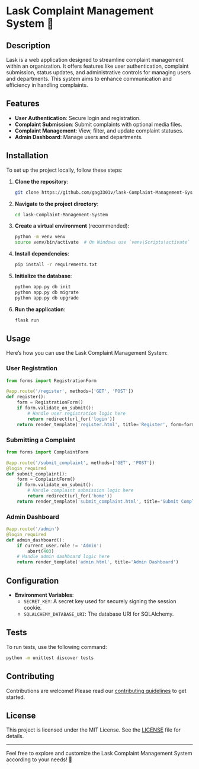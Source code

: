 # Lask Complaint Management System 📝

## Description
Lask is a web application designed to streamline complaint management within an organization. It offers features like user authentication, complaint submission, status updates, and administrative controls for managing users and departments. This system aims to enhance communication and efficiency in handling complaints.

## Features
- **User Authentication**: Secure login and registration.
- **Complaint Submission**: Submit complaints with optional media files.
- **Complaint Management**: View, filter, and update complaint statuses.
- **Admin Dashboard**: Manage users and departments.

## Installation
To set up the project locally, follow these steps:

1. **Clone the repository**:
   ```bash
   git clone https://github.com/gag3301v/lask-Complaint-Management-System.git
   ```

2. **Navigate to the project directory**:
   ```bash
   cd lask-Complaint-Management-System
   ```

3. **Create a virtual environment** (recommended):
   ```bash
   python -m venv venv
   source venv/bin/activate  # On Windows use `venv\Scripts\activate`
   ```

4. **Install dependencies**:
   ```bash
   pip install -r requirements.txt
   ```

5. **Initialize the database**:
   ```bash
   python app.py db init
   python app.py db migrate
   python app.py db upgrade
   ```

6. **Run the application**:
   ```bash
   flask run
   ```

## Usage
Here’s how you can use the Lask Complaint Management System:

### User Registration
```python
from forms import RegistrationForm

@app.route('/register', methods=['GET', 'POST'])
def register():
    form = RegistrationForm()
    if form.validate_on_submit():
        # Handle user registration logic here
        return redirect(url_for('login'))
    return render_template('register.html', title='Register', form=form)
```

### Submitting a Complaint
```python
from forms import ComplaintForm

@app.route('/submit_complaint', methods=['GET', 'POST'])
@login_required
def submit_complaint():
    form = ComplaintForm()
    if form.validate_on_submit():
        # Handle complaint submission logic here
        return redirect(url_for('home'))
    return render_template('submit_complaint.html', title='Submit Complaint', form=form)
```

### Admin Dashboard
```python
@app.route('/admin')
@login_required
def admin_dashboard():
    if current_user.role != 'Admin':
        abort(403)
    # Handle admin dashboard logic here
    return render_template('admin.html', title='Admin Dashboard')
```

## Configuration
- **Environment Variables**:
  - `SECRET_KEY`: A secret key used for securely signing the session cookie.
  - `SQLALCHEMY_DATABASE_URI`: The database URI for SQLAlchemy.

## Tests
To run tests, use the following command:
```bash
python -m unittest discover tests
```

## Contributing
Contributions are welcome! Please read our [contributing guidelines](CONTRIBUTING.md) to get started.

## License
This project is licensed under the MIT License. See the [LICENSE](LICENSE) file for details.

---

Feel free to explore and customize the Lask Complaint Management System according to your needs! 🚀
